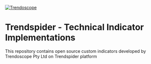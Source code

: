 [![Trendoscope](https://assets.zyrosite.com/YBg17aEx8BCroqG1/logo-no-background-d95yX4Bp8PhPDxZx.svg)](https://www.trendoscope.au)
# Trendspider - Technical Indicator Implementations
This repository contains open source custom indicators developed by Trendoscope Pty Ltd on Trendspider platform
